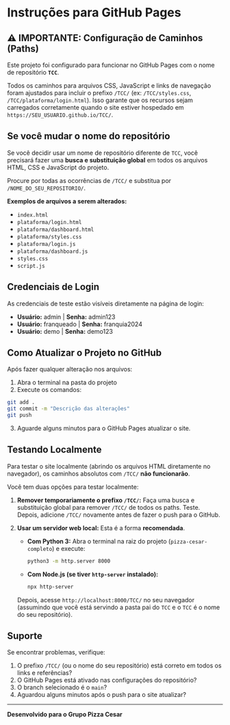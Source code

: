 # Instruções para GitHub Pages

## ⚠️ IMPORTANTE: Configuração de Caminhos (Paths)

Este projeto foi configurado para funcionar no GitHub Pages com o nome de repositório **`TCC`**.

Todos os caminhos para arquivos CSS, JavaScript e links de navegação foram ajustados para incluir o prefixo `/TCC/` (ex: `/TCC/styles.css`, `/TCC/plataforma/login.html`). Isso garante que os recursos sejam carregados corretamente quando o site estiver hospedado em `https://SEU_USUARIO.github.io/TCC/`.

## Se você mudar o nome do repositório

Se você decidir usar um nome de repositório diferente de `TCC`, você precisará fazer uma **busca e substituição global** em todos os arquivos HTML, CSS e JavaScript do projeto.

Procure por todas as ocorrências de `/TCC/` e substitua por `/NOME_DO_SEU_REPOSITORIO/`.

**Exemplos de arquivos a serem alterados:**
- `index.html`
- `plataforma/login.html`
- `plataforma/dashboard.html`
- `plataforma/styles.css`
- `plataforma/login.js`
- `plataforma/dashboard.js`
- `styles.css`
- `script.js`

## Credenciais de Login

As credenciais de teste estão visíveis diretamente na página de login:

- **Usuário:** admin | **Senha:** admin123
- **Usuário:** franqueado | **Senha:** franquia2024
- **Usuário:** demo | **Senha:** demo123

## Como Atualizar o Projeto no GitHub

Após fazer qualquer alteração nos arquivos:

1. Abra o terminal na pasta do projeto
2. Execute os comandos:

```bash
git add .
git commit -m "Descrição das alterações"
git push
```

3. Aguarde alguns minutos para o GitHub Pages atualizar o site.

## Testando Localmente

Para testar o site localmente (abrindo os arquivos HTML diretamente no navegador), os caminhos absolutos com `/TCC/` **não funcionarão**.

Você tem duas opções para testar localmente:

1.  **Remover temporariamente o prefixo `/TCC/`:** Faça uma busca e substituição global para remover `/TCC/` de todos os paths. Teste. Depois, adicione `/TCC/` novamente antes de fazer o push para o GitHub.

2.  **Usar um servidor web local:** Esta é a forma **recomendada**.
    *   **Com Python 3:** Abra o terminal na raiz do projeto (`pizza-cesar-completo`) e execute:
        ```bash
        python3 -m http.server 8000
        ```
    *   **Com Node.js (se tiver `http-server` instalado):**
        ```bash
        npx http-server
        ```
    Depois, acesse `http://localhost:8000/TCC/` no seu navegador (assumindo que você está servindo a pasta pai do `TCC` e o `TCC` é o nome do seu repositório).

## Suporte

Se encontrar problemas, verifique:
1. O prefixo `/TCC/` (ou o nome do seu repositório) está correto em todos os links e referências?
2. O GitHub Pages está ativado nas configurações do repositório?
3. O branch selecionado é o `main`?
4. Aguardou alguns minutos após o push para o site atualizar?

---

**Desenvolvido para o Grupo Pizza Cesar**

